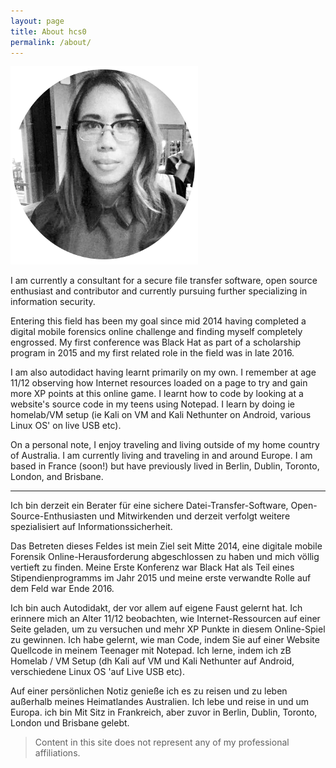 ```yaml
---
layout: page
title: About hcs0
permalink: /about/
---
```


![Author](/assets/images/author.png)

I am currently a consultant for a secure file transfer software, open source
enthusiast and contributor and currently pursuing further specializing in
information security.

Entering this field has been my goal since mid 2014 having completed a digital
mobile forensics online challenge and finding myself completely engrossed. My
first conference was Black Hat as part of a scholarship program in 2015 and my
first related role in the field was in late 2016.

I am also autodidact having learnt primarily on my own. I remember at age
11/12 observing how Internet resources loaded on a page to try and gain more XP
points at this online game. I learnt how to code by looking at a website's
source code in my teens using Notepad.  I learn by doing ie homelab/VM setup
(ie Kali on VM and Kali Nethunter on Android, various Linux OS' on live USB
etc).

On a personal note, I enjoy traveling and living outside of my home country of
Australia. I am currently living and traveling in and around Europe.  I am
based in France (soon!) but have previously lived in Berlin, Dublin, Toronto,
London, and Brisbane.

---------


Ich bin derzeit ein Berater für eine sichere Datei-Transfer-Software, Open-Source-Enthusiasten und Mitwirkenden und derzeit verfolgt weitere spezialisiert auf Informationssicherheit.

Das Betreten dieses Feldes ist mein Ziel seit Mitte 2014, eine digitale mobile Forensik Online-Herausforderung abgeschlossen zu haben und mich völlig vertieft zu finden. Meine
Erste Konferenz war Black Hat als Teil eines Stipendienprogramms im Jahr 2015 und meine erste verwandte Rolle auf dem Feld war Ende 2016.

Ich bin auch Autodidakt, der vor allem auf eigene Faust gelernt hat. Ich erinnere mich an Alter 11/12 beobachten, wie Internet-Ressourcen auf einer Seite geladen, um zu versuchen und mehr XP Punkte in diesem Online-Spiel zu gewinnen. Ich habe gelernt, wie man Code, indem Sie auf einer Website Quellcode in meinem Teenager mit Notepad. Ich lerne, indem ich zB Homelab / VM Setup (dh Kali auf VM und Kali Nethunter auf Android, verschiedene Linux OS 'auf Live USB
etc).

Auf einer persönlichen Notiz genieße ich es zu reisen und zu leben außerhalb meines Heimatlandes Australien. Ich lebe und reise in und um Europa. ich bin
Mit Sitz in Frankreich, aber zuvor in Berlin, Dublin, Toronto, London und Brisbane gelebt.

> Content in this site does not represent any of my professional affiliations.
